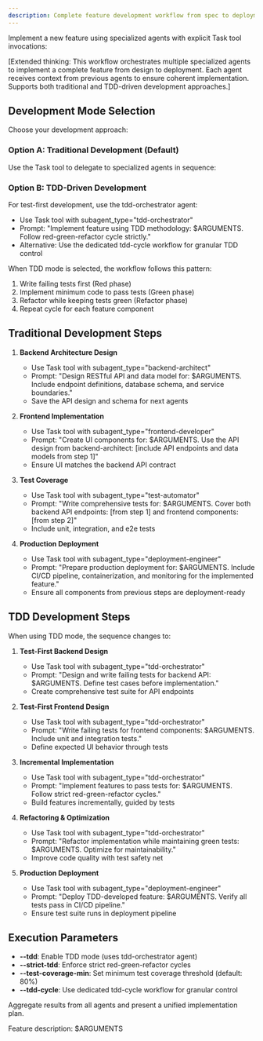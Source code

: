 ```yaml
---
description: Complete feature development workflow from spec to deployment
---
```


Implement a new feature using specialized agents with explicit Task tool invocations:

[Extended thinking: This workflow orchestrates multiple specialized agents to implement a complete feature from design to deployment. Each agent receives context from previous agents to ensure coherent implementation. Supports both traditional and TDD-driven development approaches.]

## Development Mode Selection

Choose your development approach:

### Option A: Traditional Development (Default)
Use the Task tool to delegate to specialized agents in sequence:

### Option B: TDD-Driven Development
For test-first development, use the tdd-orchestrator agent:
- Use Task tool with subagent_type="tdd-orchestrator"
- Prompt: "Implement feature using TDD methodology: $ARGUMENTS. Follow red-green-refactor cycle strictly."
- Alternative: Use the dedicated tdd-cycle workflow for granular TDD control

When TDD mode is selected, the workflow follows this pattern:
1. Write failing tests first (Red phase)
2. Implement minimum code to pass tests (Green phase)
3. Refactor while keeping tests green (Refactor phase)
4. Repeat cycle for each feature component

## Traditional Development Steps

1. **Backend Architecture Design**
   - Use Task tool with subagent_type="backend-architect"
   - Prompt: "Design RESTful API and data model for: $ARGUMENTS. Include endpoint definitions, database schema, and service boundaries."
   - Save the API design and schema for next agents

2. **Frontend Implementation**
   - Use Task tool with subagent_type="frontend-developer"
   - Prompt: "Create UI components for: $ARGUMENTS. Use the API design from backend-architect: [include API endpoints and data models from step 1]"
   - Ensure UI matches the backend API contract

3. **Test Coverage**
   - Use Task tool with subagent_type="test-automator"
   - Prompt: "Write comprehensive tests for: $ARGUMENTS. Cover both backend API endpoints: [from step 1] and frontend components: [from step 2]"
   - Include unit, integration, and e2e tests

4. **Production Deployment**
   - Use Task tool with subagent_type="deployment-engineer"
   - Prompt: "Prepare production deployment for: $ARGUMENTS. Include CI/CD pipeline, containerization, and monitoring for the implemented feature."
   - Ensure all components from previous steps are deployment-ready

## TDD Development Steps

When using TDD mode, the sequence changes to:

1. **Test-First Backend Design**
   - Use Task tool with subagent_type="tdd-orchestrator"
   - Prompt: "Design and write failing tests for backend API: $ARGUMENTS. Define test cases before implementation."
   - Create comprehensive test suite for API endpoints

2. **Test-First Frontend Design**
   - Use Task tool with subagent_type="tdd-orchestrator"
   - Prompt: "Write failing tests for frontend components: $ARGUMENTS. Include unit and integration tests."
   - Define expected UI behavior through tests

3. **Incremental Implementation**
   - Use Task tool with subagent_type="tdd-orchestrator"
   - Prompt: "Implement features to pass tests for: $ARGUMENTS. Follow strict red-green-refactor cycles."
   - Build features incrementally, guided by tests

4. **Refactoring & Optimization**
   - Use Task tool with subagent_type="tdd-orchestrator"
   - Prompt: "Refactor implementation while maintaining green tests: $ARGUMENTS. Optimize for maintainability."
   - Improve code quality with test safety net

5. **Production Deployment**
   - Use Task tool with subagent_type="deployment-engineer"
   - Prompt: "Deploy TDD-developed feature: $ARGUMENTS. Verify all tests pass in CI/CD pipeline."
   - Ensure test suite runs in deployment pipeline

## Execution Parameters

- **--tdd**: Enable TDD mode (uses tdd-orchestrator agent)
- **--strict-tdd**: Enforce strict red-green-refactor cycles
- **--test-coverage-min**: Set minimum test coverage threshold (default: 80%)
- **--tdd-cycle**: Use dedicated tdd-cycle workflow for granular control

Aggregate results from all agents and present a unified implementation plan.

Feature description: $ARGUMENTS
